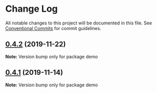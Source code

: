 # Change Log

All notable changes to this project will be documented in this file.
See [Conventional Commits](https://conventionalcommits.org) for commit guidelines.

## [0.4.2](https://github.com/Astrocoders/reform/compare/demo@0.4.1...demo@0.4.2) (2019-11-22)

**Note:** Version bump only for package demo





## [0.4.1](https://github.com/Astrocoders/reform/compare/demo@0.4.0...demo@0.4.1) (2019-11-14)

**Note:** Version bump only for package demo
